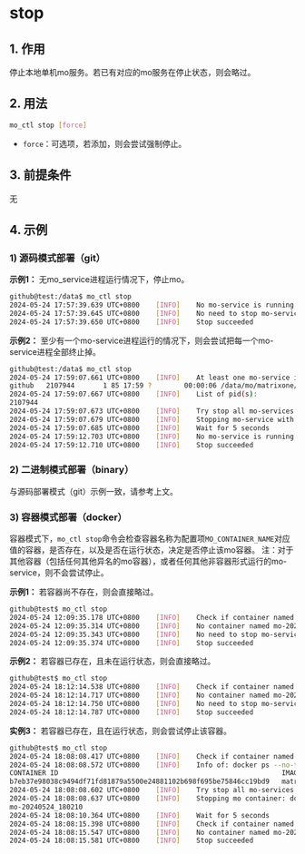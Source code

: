 # stop
## 1. 作用
停止本地单机mo服务。若已有对应的mo服务在停止状态，则会略过。

## 2. 用法
```bash
mo_ctl stop [force]
```
- `force`：可选项，若添加，则会尝试强制停止。

## 3. 前提条件
无


## 4. 示例
### 1) 源码模式部署（git）
**示例1：** 无mo_service进程运行情况下，停止mo。
```bash
github@test:/data$ mo_ctl stop
2024-05-24 17:57:39.639 UTC+0800    [INFO]    No mo-service is running
2024-05-24 17:57:39.645 UTC+0800    [INFO]    No need to stop mo-service
2024-05-24 17:57:39.650 UTC+0800    [INFO]    Stop succeeded
```

**示例2：** 至少有一个mo-service进程运行的情况下，则会尝试把每一个mo-service进程全部终止掉。
```bash
github@test:/data$ mo_ctl stop
2024-05-24 17:59:07.661 UTC+0800    [INFO]    At least one mo-service is running. Process info: 
github   2107944       1 85 17:59 ?        00:00:06 /data/mo/matrixone/mo-service -daemon -debug-http :9876 -launch /data/mo/matrixone/etc/launch/launch.toml
2024-05-24 17:59:07.667 UTC+0800    [INFO]    List of pid(s): 
2107944
2024-05-24 17:59:07.673 UTC+0800    [INFO]    Try stop all mo-services found for a maximum of 10 times, try no: 1
2024-05-24 17:59:07.679 UTC+0800    [INFO]    Stopping mo-service with pid 2107944 with command: kill  2107944
2024-05-24 17:59:07.685 UTC+0800    [INFO]    Wait for 5 seconds
2024-05-24 17:59:12.703 UTC+0800    [INFO]    No mo-service is running
2024-05-24 17:59:12.710 UTC+0800    [INFO]    Stop succeeded
```

### 2) 二进制模式部署（binary）
与源码部署模式（git）示例一致，请参考上文。

### 3) 容器模式部署（docker）
容器模式下，`mo_ctl stop`命令会检查容器名称为配置项`MO_CONTAINER_NAME`对应值的容器，是否存在，以及是否在运行状态，决定是否停止该mo容器。
注：对于其他容器（包括任何其他异名的mo容器），或者任何其他非容器形式运行的mo-service，则不会尝试停止。

**示例1：** 若容器尚不存在，则会直接略过。
```bash
github@test$ mo_ctl stop
2024-05-24 12:09:35.178 UTC+0800    [INFO]    Check if container named mo-20240524_120530 is running
2024-05-24 12:09:35.314 UTC+0800    [INFO]    No container named mo-20240524_120530 is running
2024-05-24 12:09:35.343 UTC+0800    [INFO]    No need to stop mo-service
2024-05-24 12:09:35.374 UTC+0800    [INFO]    Stop succeeded
```

**示例2：** 若容器已存在，且未在运行状态，则会直接略过。
```bash
github@test$ mo_ctl stop
2024-05-24 18:12:14.538 UTC+0800    [INFO]    Check if container named mo-20240524_180210 is running
2024-05-24 18:12:14.717 UTC+0800    [INFO]    No container named mo-20240524_180210 is running
2024-05-24 18:12:14.750 UTC+0800    [INFO]    No need to stop mo-service
2024-05-24 18:12:14.787 UTC+0800    [INFO]    Stop succeeded
```

**实例3：** 若容器已存在，且在运行状态，则会尝试停止该容器。
```bash
github@test$ mo_ctl stop
2024-05-24 18:08:08.417 UTC+0800    [INFO]    Check if container named mo-20240524_180210 is running
2024-05-24 18:08:08.572 UTC+0800    [INFO]    Info of: docker ps --no-trunc --filter name=mo-20240524_180210
CONTAINER ID                                                       IMAGE                     COMMAND                                  CREATED              STATUS              PORTS                                                                                    NAMES
b7eb37e98038c9494df71fd81879a5500e24881102b698f695be75846cc19bd9   matrixone:main_03d182fe   "/mo-service -launch /etc/launch.toml"   About a minute ago   Up About a minute   0.0.0.0:6001->6001/tcp, :::6001->6001/tcp, 0.0.0.0:9876->12345/tcp, :::9876->12345/tcp   mo-20240524_180210
2024-05-24 18:08:08.602 UTC+0800    [INFO]    Try stop all mo-services found for a maximum of 10 times, try no: 1
2024-05-24 18:08:08.637 UTC+0800    [INFO]    Stopping mo container: docker stop mo-20240524_180210
mo-20240524_180210
2024-05-24 18:08:10.364 UTC+0800    [INFO]    Wait for 5 seconds
2024-05-24 18:08:15.398 UTC+0800    [INFO]    Check if container named mo-20240524_180210 is running
2024-05-24 18:08:15.547 UTC+0800    [INFO]    No container named mo-20240524_180210 is running
2024-05-24 18:08:15.581 UTC+0800    [INFO]    Stop succeeded
```
